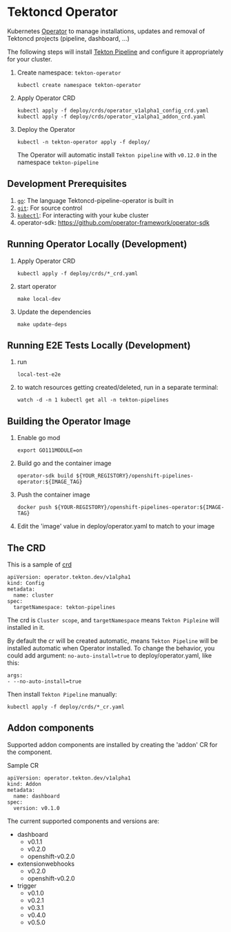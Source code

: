 # Tektoncd Operator

Kubernetes [Operator](https://operatorhub.io/getting-started) to manage installations, updates and removal of Tektoncd projects (pipeline, dashboard, …)

The following steps will install [Tekton Pipeline](https://github.com/tektoncd/pipeline) and configure it appropriately for your cluster.
1. Create namespace: `tekton-operator`  

    `kubectl create namespace tekton-operator`
    
2. Apply Operator CRD

    `kubectl apply -f deploy/crds/operator_v1alpha1_config_crd.yaml`  
    `kubectl apply -f deploy/crds/operator_v1alpha1_addon_crd.yaml`
    
3. Deploy the Operator  

    `kubectl -n tekton-operator apply -f deploy/`  
    
    The Operator will automatic install `Tekton pipeline` with `v0.12.0` in the namespace `tekton-pipeline`

## Development Prerequisites
1. [`go`](https://golang.org/doc/install): The language Tektoncd-pipeline-operator is
   built in
1. [`git`](https://help.github.com/articles/set-up-git/): For source control
1. [`kubectl`](https://kubernetes.io/docs/tasks/tools/install-kubectl/): For
   interacting with your kube cluster
1. operator-sdk: https://github.com/operator-framework/operator-sdk


## Running Operator Locally (Development)

1. Apply Operator CRD

    `kubectl apply -f deploy/crds/*_crd.yaml`

1. start operator

    `make local-dev`

1. Update the dependencies

    `make update-deps`

## Running E2E Tests Locally (Development)

1. run

    `local-test-e2e`

1. to watch resources getting created/deleted, run in a separate terminal:

    `watch -d -n 1 kubectl get all -n tekton-pipelines`

## Building the Operator Image
1. Enable go mod  

    `export GO111MODULE=on`
    
2. Build go and the container image  

    `operator-sdk build ${YOUR_REGISTORY}/openshift-pipelines-operator:${IMAGE_TAG}`
    
3. Push the container image  

    `docker push ${YOUR-REGISTORY}/openshift-pipelines-operator:${IMAGE-TAG}`
    
4. Edit the 'image' value in deploy/operator.yaml to match to your image  

## The CRD
This is a sample of [crd](https://github.com/tektoncd/operator/blob/master/deploy/crds/operator_v1alpha1_config_cr.yaml)
```
apiVersion: operator.tekton.dev/v1alpha1
kind: Config
metadata:
  name: cluster
spec:
  targetNamespace: tekton-pipelines
```
The crd is `Cluster scope`, and `targetNamespace` means `Tekton Pipleine` will installed in it.  

By default the cr will be created automatic, means `Tekton Pipeline` will be installed automatic when Operator installed.
To change the behavior, you could add argument: `no-auto-install=true` to deploy/operator.yaml, like this:  

```
args:
- --no-auto-install=true
```

Then install `Tekton Pipeline` manually:  

`kubectl apply -f deploy/crds/*_cr.yaml`

## Addon components

Supported addon components are installed by creating the 'addon' CR for the component.

Sample CR

```
apiVersion: operator.tekton.dev/v1alpha1
kind: Addon
metadata:
  name: dashboard
spec:
  version: v0.1.0
```

The current supported components and versions are:

- dashboard
  - v0.1.1
  - v0.2.0
  - openshift-v0.2.0
- extensionwebhooks
  - v0.2.0
  - openshift-v0.2.0
- trigger
  - v0.1.0
  - v0.2.1
  - v0.3.1
  - v0.4.0
  - v0.5.0

